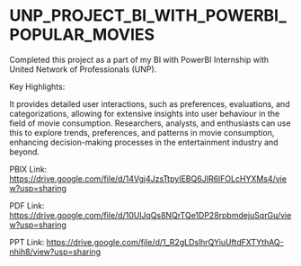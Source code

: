 # UNP_PROJECT_BI_WITH_POWERBI_POPULAR_MOVIES

Completed this project as a part of my BI with PowerBI Internship with United Network of Professionals (UNP).

Key Highlights:

It provides detailed user interactions, such as preferences, evaluations, and categorizations, allowing for extensive insights into user behaviour in the field of movie consumption.
Researchers, analysts, and enthusiasts can use this to explore trends, preferences, and patterns in movie consumption, enhancing decision-making processes in the entertainment industry and beyond.

PBIX Link: https://drive.google.com/file/d/14Vgj4JzsTtpyIEBQ6JIR6lFOLcHYXMs4/view?usp=sharing

PDF Link: https://drive.google.com/file/d/10UlJqQs8NQrTQe1DP28rpbmdejuSqrGu/view?usp=sharing

PPT Link: https://drive.google.com/file/d/1_R2gLDslhrQYiuUftdFXTYthAQ-nhih8/view?usp=sharing
